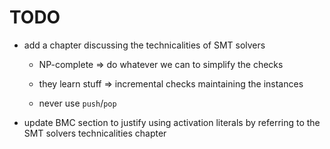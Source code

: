 # TODO

- add a chapter discussing the technicalities of SMT solvers

	- NP-complete ⇒ do whatever we can to simplify the checks

	- they learn stuff ⇒ incremental checks maintaining the instances

	- never use `push`/`pop`

- update BMC section to justify using activation literals by referring to the SMT solvers
  technicalities chapter
